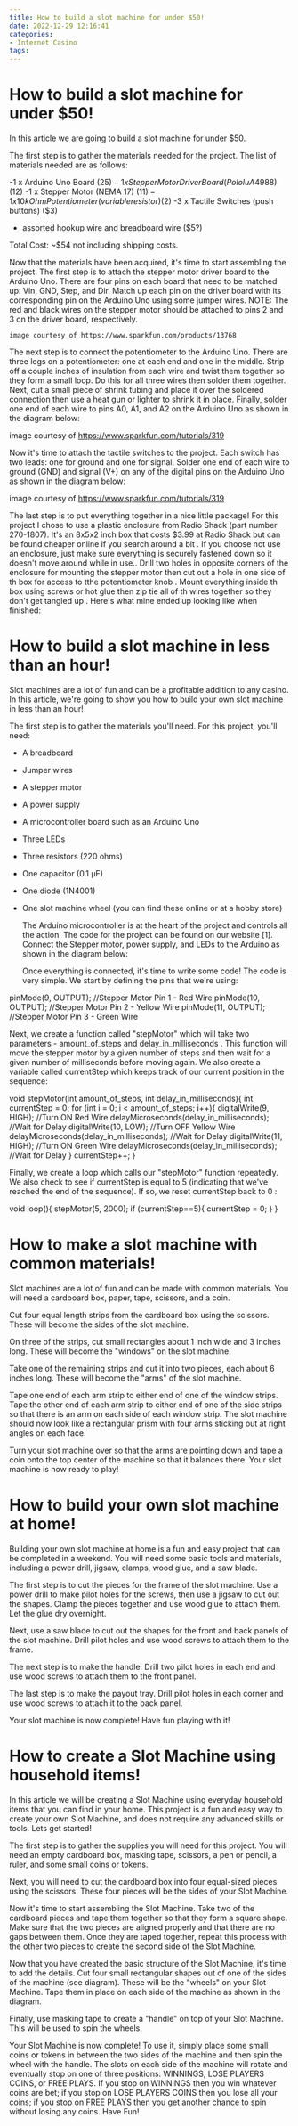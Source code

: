 ```yaml
---
title: How to build a slot machine for under $50!
date: 2022-12-29 12:16:41
categories:
- Internet Casino
tags:
---
```



#  How to build a slot machine for under $50!

In this article we are going to build a slot machine for under $50. 

The first step is to gather the materials needed for the project. The list of materials needed are as follows:

-1 x Arduino Uno Board ($25)
-1 x Stepper Motor Driver Board (Pololu A4988) ($12)
-1 x Stepper Motor (NEMA 17) ($11)
-1 x 10k Ohm Potentiometer (variable resistor) ($2)
-3 x Tactile Switches (push buttons) ($3)
- assorted hookup wire and breadboard wire ($5?)

Total Cost: ~$54 not including shipping costs.

 Now that the materials have been acquired, it's time to start assembling the project. The first step is to attach the stepper motor driver board to the Arduino Uno.  There are four pins on each board that need to be matched up: Vin, GND, Step, and Dir. Match up each pin on the driver board with its corresponding pin on the Arduino Uno using some jumper wires. NOTE: The red and black wires on the stepper motor should be attached to pins 2 and 3 on the driver board, respectively.



    image courtesy of https://www.sparkfun.com/products/13768 

 The next step is to connect the potentiometer to the Arduino Uno. There are three legs on a potentiometer: one at each end and one in the middle. Strip off a couple inches of insulation from each wire and twist them together so they form a small loop. Do this for all three wires then solder them together. Next, cut a small piece of shrink tubing and place it over the soldered connection then use a heat gun or lighter to shrink it in place. Finally, solder one end of each wire to pins A0, A1, and A2 on the Arduino Uno as shown in the diagram below:



  image courtesy of https://www.sparkfun.com/tutorials/319 


 Now it's time to attach the tactile switches to the project. Each switch has two leads: one for ground and one for signal. Solder one end of each wire to ground (GND) and signal (V+) on any of the digital pins on the Arduino Uno as shown in the diagram below:



  image courtesy of https://www.sparkfun.com/tutorials/319 

The last step is to put everything together in a nice little package! For this project I chose to use a plastic enclosure from Radio Shack (part number 270-1807). It's an 8x5x2 inch box that costs $3.99 at Radio Shack but can be found cheaper online if you search around a bit . If you choose not use an enclosure, just make sure everything is securely fastened down so it doesn't move around while in use.. Drill two holes in opposite corners of the enclosure for mounting the stepper motor then cut out a hole in one side of th box for access to tthe potentiometer knob . Mount everything inside th box using screws or hot glue then zip tie all of th wires together so they don't get tangled up . Here's what mine ended up looking like when finished:



#  How to build a slot machine in less than an hour!

Slot machines are a lot of fun and can be a profitable addition to any casino. In this article, we're going to show you how to build your own slot machine in less than an hour!

The first step is to gather the materials you'll need. For this project, you'll need:

* A breadboard

* Jumper wires

* A stepper motor

* A power supply

* A microcontroller board such as an Arduino Uno

* Three LEDs

* Three resistors (220 ohms)

* One capacitor (0.1 µF)

* One diode (1N4001)

* One slot machine wheel (you can find these online or at a hobby store)




  The Arduino microcontroller is at the heart of the project and controls all the action. The code for the project can be found on our website [1]. Connect the Stepper motor, power supply, and LEDs to the Arduino as shown in the diagram below: 



  Once everything is connected, it's time to write some code! The code is very simple. We start by defining the pins that we're using: 

pinMode(9, OUTPUT); //Stepper Motor Pin 1 - Red Wire pinMode(10, OUTPUT); //Stepper Motor Pin 2 - Yellow Wire pinMode(11, OUTPUT); //Stepper Motor Pin 3 - Green Wire  

Next, we create a function called "stepMotor" which will take two parameters - amount_of_steps and delay_in_milliseconds . This function will move the stepper motor by a given number of steps and then wait for a given number of milliseconds before moving again. We also create a variable called currentStep which keeps track of our current position in the sequence:  

void stepMotor(int amount_of_steps, int delay_in_milliseconds){ int currentStep = 0; for (int i = 0; i < amount_of_steps; i++){ digitalWrite(9, HIGH); //Turn ON Red Wire delayMicroseconds(delay_in_milliseconds); //Wait for Delay digitalWrite(10, LOW); //Turn OFF Yellow Wire delayMicroseconds(delay_in_milliseconds); //Wait for Delay digitalWrite(11, HIGH); //Turn ON Green Wire delayMicroseconds(delay_in_milliseconds); //Wait for Delay } currentStep++; }  

Finally, we create a loop which calls our "stepMotor" function repeatedly. We also check to see if currentStep is equal to 5 (indicating that we've reached the end of the sequence). If so, we reset currentStep back to 0 : 

void loop(){ stepMotor(5, 2000); if (currentStep==5){ currentStep = 0; } }

#  How to make a slot machine with common materials!

Slot machines are a lot of fun and can be made with common materials. You will need a cardboard box, paper, tape, scissors, and a coin.

 Cut four equal length strips from the cardboard box using the scissors. These will become the sides of the slot machine.

On three of the strips, cut small rectangles about 1 inch wide and 3 inches long. These will become the "windows" on the slot machine.

Take one of the remaining strips and cut it into two pieces, each about 6 inches long. These will become the "arms" of the slot machine.

Tape one end of each arm strip to either end of one of the window strips. Tape the other end of each arm strip to either end of one of the side strips so that there is an arm on each side of each window strip. The slot machine should now look like a rectangular prism with four arms sticking out at right angles on each face.

Turn your slot machine over so that the arms are pointing down and tape a coin onto the top center of the machine so that it balances there. Your slot machine is now ready to play!

#  How to build your own slot machine at home! 

Building your own slot machine at home is a fun and easy project that can be completed in a weekend. You will need some basic tools and materials, including a power drill, jigsaw, clamps, wood glue, and a saw blade.

The first step is to cut the pieces for the frame of the slot machine. Use a power drill to make pilot holes for the screws, then use a jigsaw to cut out the shapes. Clamp the pieces together and use wood glue to attach them. Let the glue dry overnight.

Next, use a saw blade to cut out the shapes for the front and back panels of the slot machine. Drill pilot holes and use wood screws to attach them to the frame.

The next step is to make the handle. Drill two pilot holes in each end and use wood screws to attach them to the front panel.

The last step is to make the payout tray. Drill pilot holes in each corner and use wood screws to attach it to the back panel.

Your slot machine is now complete! Have fun playing with it!

#  How to create a Slot Machine using household items!

In this article we will be creating a Slot Machine using everyday household items that you can find in your home. This project is a fun and easy way to create your own Slot Machine, and does not require any advanced skills or tools. Lets get started!

The first step is to gather the supplies you will need for this project. You will need an empty cardboard box, masking tape, scissors, a pen or pencil, a ruler, and some small coins or tokens.

Next, you will need to cut the cardboard box into four equal-sized pieces using the scissors. These four pieces will be the sides of your Slot Machine.

Now it's time to start assembling the Slot Machine. Take two of the cardboard pieces and tape them together so that they form a square shape. Make sure that the two pieces are aligned properly and that there are no gaps between them. Once they are taped together, repeat this process with the other two pieces to create the second side of the Slot Machine.

Now that you have created the basic structure of the Slot Machine, it's time to add the details. Cut four small rectangular shapes out of one of the sides of the machine (see diagram). These will be the "wheels" on your Slot Machine. Tape them in place on each side of the machine as shown in the diagram.

Finally, use masking tape to create a "handle" on top of your Slot Machine. This will be used to spin the wheels.

Your Slot Machine is now complete! To use it, simply place some small coins or tokens in between the two sides of the machine and then spin the wheel with the handle. The slots on each side of the machine will rotate and eventually stop on one of three positions: WINNINGS, LOSE PLAYERS COINS, or FREE PLAYS. If you stop on WINNINGS then you win whatever coins are bet; if you stop on LOSE PLAYERS COINS then you lose all your coins; if you stop on FREE PLAYS then you get another chance to spin without losing any coins. Have Fun!